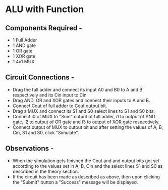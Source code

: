 # ALU with Function

## Components Required - 

* 1 Full Adder
* 1 AND gate
* 1 OR gate
* 1 XOR gate
* 1 4x1 MUX

## Circuit Connections - 

* Drag the full adder and connect its input A0 and B0 to A and B respectively and its Cin input to Cin
* Drag AND, OR and XOR gates and connect their inputs to A and B.
* Connect Cout of full adder to Cout output bit.
* Drag a MUX and connect its S1 and S0 select lines to S1 and S0 bits.
* Connect i0 of MUX to "Sum" output of full adder, i1 to output of AND gate, i2 to output of OR gate and i3 to output of XOR gate respectively.
* Connect output of MUX to output bit and after setting the values of A, B, Cin, S1 and S0, click "Simulate". 

## Observations - 

* When the simulation gets finished the Cout and and output bits get set according to the values set in A, B, Cin and the select lines S1 and S0 as described in the theory section.
* If the circuit has been made as described as above, then upon clicking the "Submit" button a "Success" message will be displayed.

